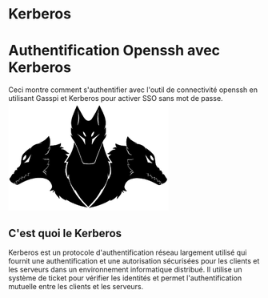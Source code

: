 # Kerberos
# Authentification Openssh avec Kerberos
Ceci montre comment s'authentifier avec l'outil de connectivité openssh en utilisant Gasspi et Kerberos pour activer SSO sans mot de passe.
![App Screenshot](https://github.com/JawherBenjabeur/Kerberos/blob/main/Kerberos.png) 

## C'est quoi le Kerberos 
Kerberos est un protocole d'authentification réseau largement utilisé qui fournit une authentification et une autorisation sécurisées pour les clients et les serveurs dans un environnement informatique distribué. Il utilise un système de ticket pour vérifier les identités et permet l'authentification mutuelle entre les clients et les serveurs.
